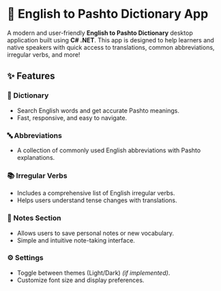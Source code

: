 # 📘 English to Pashto Dictionary App

A modern and user-friendly **English to Pashto Dictionary** desktop application built using **C# .NET**. This app is designed to help learners and native speakers with quick access to translations, common abbreviations, irregular verbs, and more!

## ✨ Features

### 🧠 Dictionary
- Search English words and get accurate Pashto meanings.
- Fast, responsive, and easy to navigate.

### 🔤 Abbreviations
- A collection of commonly used English abbreviations with Pashto explanations.

### 📚 Irregular Verbs
- Includes a comprehensive list of English irregular verbs.
- Helps users understand tense changes with translations.

### 📝 Notes Section
- Allows users to save personal notes or new vocabulary.
- Simple and intuitive note-taking interface.

### ⚙️ Settings
- Toggle between themes (Light/Dark) *(if implemented)*.
- Customize font size and display preferences.
